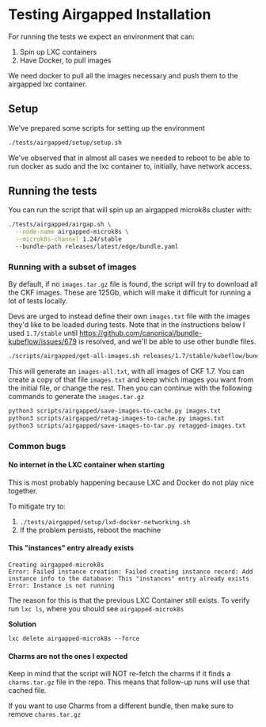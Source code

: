 # Testing Airgapped Installation

For running the tests we expect an environment that can:
1. Spin up LXC containers
2. Have Docker, to pull images

We need docker to pull all the images necessary and push them to the airgapped
lxc container.

## Setup

We've prepared some scripts for setting up the environment
```bash
./tests/airgapped/setup/setup.sh
```

We've observed that in almost all cases we needed to reboot to be able to
run docker as sudo and the lxc container to, initially, have network access.

## Running the tests

You can run the script that will spin up an airgapped microk8s cluster with:

```bash
./tests/airgapped/airgap.sh \
  --node-name airgapped-microk8s \
  --microk8s-channel 1.24/stable
  --bundle-path releases/latest/edge/bundle.yaml
```

### Running with a subset of images

By default, if no `images.tar.gz` file is found, the script will try to download
all the CKF images. These are 125Gb, which will make it difficult for running a
lot of tests locally.

Devs are urged to instead define their own `images.txt` file with the images
they'd like to be loaded during tests. Note that in the instructions below I
used `1.7/stable` until https://github.com/canonical/bundle-kubeflow/issues/679
is resolved, and we'll be able to use other bundle files.

```bash
./scripts/airgapped/get-all-images.sh releases/1.7/stable/kubeflow/bundle.yaml > images-all.txt
```

This will generate an `images-all.txt`, with all images of CKF 1.7. You can
create a copy of that file `images.txt` and keep which images you want from
the initial file, or change the rest. Then you can continue with the following
commands to generate the `images.tar.gz`

```bash
python3 scripts/airgapped/save-images-to-cache.py images.txt
python3 scripts/airgapped/retag-images-to-cache.py images.txt
python3 scripts/airgapped/save-images-to-tar.py retagged-images.txt
```


### Common bugs

#### No internet in the LXC container when starting

This is most probably happening because LXC and Docker do not play nice together.

To mitigate try to:
1. `./tests/airgapped/setup/lxd-docker-networking.sh`
2. If the problem persists, reboot the machine


#### This "instances" entry already exists
```
Creating airgapped-microk8s
Error: Failed instance creation: Failed creating instance record: Add instance info to the database: This "instances" entry already exists
Error: Instance is not running
```

The reason for this is that the previous LXC Container still exists. To verify run `lxc ls`, where you should see `airgapped-microk8s`

**Solution**
```
lxc delete airgapped-microk8s --force
```

#### Charms are not the ones I expected

Keep in mind that the script will NOT re-fetch the charms if it finds a
`charms.tar.gz` file in the repo. This means that follow-up runs will use
that cached file.

If you want to use Charms from a different bundle, then make sure to remove
`charms.tar.gz`

